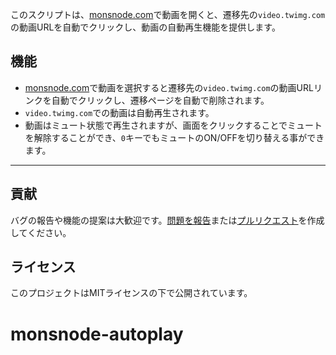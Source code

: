 このスクリプトは、[monsnode.com](https://monsnode.com)で動画を開くと、遷移先の`video.twimg.com`の動画URLを自動でクリックし、動画の自動再生機能を提供します。

## 機能

- [monsnode.com](https://monsnode.com)で動画を選択すると遷移先の`video.twimg.com`の動画URLリンクを自動でクリックし、遷移ページを自動で削除されます。
- `video.twimg.com`での動画は自動再生されます。
- 動画はミュート状態で再生されますが、画面をクリックすることでミュートを解除することができ、`0`キーでもミュートのON/OFFを切り替える事ができます。

---

## 貢献

バグの報告や機能の提案は大歓迎です。[問題を報告](https://github.com/yossy17/monsnode-autoplay/issues)または[プルリクエスト](https://github.com/yossy17/monsnode-autoplay/pulls)を作成してください。

## ライセンス

このプロジェクトはMITライセンスの下で公開されています。
# monsnode-autoplay
